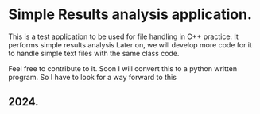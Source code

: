 # Simple Results analysis application.
This is a test application to be used for file handling in C++ practice.
It performs simple results analysis
Later on, we will develop more code for it to handle simple text files with the same class code.

Feel free to contribute to it.
Soon I will convert this to a python written program.
So I have to look for a way forward to this
## 2024.
